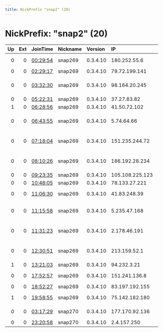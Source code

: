 ```yaml
---
title: NickPrefix "snap2" (20)
---
```


# NickPrefix: "snap2" (20)

|   Up |   Ext | JoinTime                                                                                            | Nickname   | Version   | IP              | AS                                       | CC   |   ORp |   Dirp | OS    | Contact   |   eFamMembers |
|-----:|------:|:----------------------------------------------------------------------------------------------------|:-----------|:----------|:----------------|:-----------------------------------------|:-----|------:|-------:|:------|:----------|--------------:|
|    0 |     0 | [00:29:54](https://metrics.torproject.org/rs.html#details/391942F2A3CE825AD88D765D772CC5354468144E) | snap269    | 0.3.4.10  | 180.252.55.6    | PT Telekomunikasi Indonesia              | id   | 41157 |      0 | Linux | None      |             1 |
|    0 |     0 | [02:29:17](https://metrics.torproject.org/rs.html#details/687B6EA89DFEFEE8C7EFE8DF6A4A42342E9CA30E) | snap269    | 0.3.4.10  | 79.72.199.141   | Tiscali UK Limited                       | gb   | 33143 |      0 | Linux | None      |             1 |
|    0 |     0 | [03:32:30](https://metrics.torproject.org/rs.html#details/C67D25FC2F32360B1652DC43B7B993D939B1FBD4) | snap269    | 0.3.4.10  | 98.164.20.245   | Cox Communications Inc.                  | us   | 34817 |      0 | Linux | None      |             1 |
|    0 |     0 | [05:22:31](https://metrics.torproject.org/rs.html#details/2F5B65D7B58CCF343AD6F218BD83DBF8E9AEDE57) | snap269    | 0.3.4.10  | 37.27.83.82     | Pars Online PJS                          | ir   | 36515 |      0 | Linux | None      |             1 |
|    1 |     0 | [06:28:56](https://metrics.torproject.org/rs.html#details/C57A778AD448D0C498A125D937937C3BBD56AFF4) | snap269    | 0.3.4.10  | 41.50.72.102    | CELL-C                                   | za   | 37677 |      0 | Linux | None      |             1 |
|    0 |     0 | [06:43:55](https://metrics.torproject.org/rs.html#details/8E42DCDF200ED6C00EB615B0376C99AB264EAC49) | snap269    | 0.3.4.10  | 5.74.64.66      | Information Technology Company ITC       | ir   | 33033 |      0 | Linux | None      |             1 |
|    0 |     0 | [07:18:04](https://metrics.torproject.org/rs.html#details/571D0D8511D47C0BADBEE71F7D0C157135E0946A) | snap269    | 0.3.4.10  | 151.235.244.72  | Iran Telecommunication Company PJS       | ir   | 39103 |      0 | Linux | None      |             1 |
|    0 |     0 | [08:10:26](https://metrics.torproject.org/rs.html#details/2EC5BA558CF36D26BCF80E8B4C21A56232B31178) | snap269    | 0.3.4.10  | 186.192.28.234  | CORTEZ ON LINE PROVEDOR DE INTERNET LTDA | br   | 42701 |      0 | Linux | None      |             1 |
|    0 |     0 | [09:23:35](https://metrics.torproject.org/rs.html#details/12705EBCA4106C61212C7BF92FF62077F2D63A04) | snap269    | 0.3.4.10  | 105.108.225.123 | Telecom Algeria                          | dz   | 43559 |      0 | Linux | None      |             1 |
|    0 |     0 | [10:48:05](https://metrics.torproject.org/rs.html#details/14DF9E7BBEB28398A027C3E90C616FD1FD824FAA) | snap269    | 0.3.4.10  | 78.133.27.221   | GO p.l.c.                                | mt   | 36927 |      0 | Linux | None      |             1 |
|    0 |     0 | [11:06:30](https://metrics.torproject.org/rs.html#details/1200123D7D454BB9AE94D701BF42DED5E52AE7FF) | snap269    | 0.3.4.10  | 41.83.248.39    | Autonomous System                        | sn   | 39569 |      0 | Linux | None      |             1 |
|    0 |     0 | [11:15:58](https://metrics.torproject.org/rs.html#details/975B14A6D2A92A0BB77D51E2A8600BA8A25040F9) | snap269    | 0.3.4.10  | 5.235.47.168    | Iran Telecommunication Company PJS       | ir   | 41767 |      0 | Linux | None      |             1 |
|    0 |     0 | [11:31:23](https://metrics.torproject.org/rs.html#details/60588A3B5DF6577E664171720BC8BC214384240B) | snap269    | 0.3.4.10  | 2.178.46.191    | Telecommunication Infrastructure Company | ir   | 33029 |      0 | Linux | None      |             1 |
|    0 |     0 | [12:30:51](https://metrics.torproject.org/rs.html#details/7150262F4C700174FF1F97C3B0723436F73C362F) | snap269    | 0.3.4.10  | 213.159.52.1    | Penkiu kontinentu komunikaciju centras,  | lt   | 36461 |      0 | Linux | None      |             1 |
|    1 |     0 | [13:21:03](https://metrics.torproject.org/rs.html#details/B116982B4E39FB6D761D9E1AA07DD7AE076CA836) | snap269    | 0.3.4.10  | 94.232.3.21     | Contact TV Inc.                          | ru   | 38765 |      0 | Linux | None      |             1 |
|    0 |     0 | [17:52:57](https://metrics.torproject.org/rs.html#details/178B68F1828C3EE9E879334BF5F94B1BB5068D29) | snap269    | 0.3.4.10  | 151.241.136.8   | Aria Shatel Company Ltd                  | ir   | 39413 |      0 | Linux | None      |             1 |
|    0 |     0 | [18:52:27](https://metrics.torproject.org/rs.html#details/931A6344B1A719257D00BB7CEC78D12EBC6F258B) | snap269    | 0.3.4.10  | 83.197.192.155  | Orange                                   | fr   | 39747 |      0 | Linux | None      |             1 |
|    1 |     0 | [19:58:55](https://metrics.torproject.org/rs.html#details/314DFA647E00D00A47EC6D0F661150924BFA01C4) | snap269    | 0.3.4.10  | 75.142.182.180  | Charter Communications                   | us   | 35529 |      0 | Linux | None      |             1 |
|    0 |     0 | [03:17:29](https://metrics.torproject.org/rs.html#details/5F1258012EEC2B2AE667E42C22B41D8A88BA8F05) | snap270    | 0.3.4.10  | 177.170.92.136  | TELEFu00D4NICA BRASIL S.A                | br   | 42815 |      0 | Linux | None      |             1 |
|    0 |     0 | [23:20:58](https://metrics.torproject.org/rs.html#details/67B7846CD0A734B05DDDA16EB8436B3C6623299C) | snap270    | 0.3.4.10  | 2.4.157.250     | Orange                                   | fr   | 45421 |      0 | Linux | None      |             1 |
